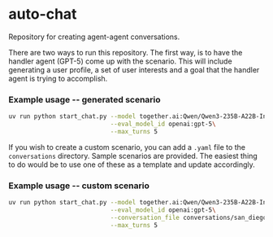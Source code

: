 # auto-chat
Repository for creating agent-agent conversations. 

There are two ways to run this repository. The first way, is to have the handler agent (GPT-5) come up with the scenario. This will include generating a user profile, a set of user interests and a goal that the handler agent is trying to accomplish. 

### Example usage -- generated scenario
``` bash
uv run python start_chat.py --model together.ai:Qwen/Qwen3-235B-A22B-Instruct-2507-tput\
                            --eval_model_id openai:gpt-5\
                            --max_turns 5
```

If you wish to create a custom scenario, you can add a `.yaml` file to the `conversations` directory. Sample scenarios are provided. The easiest thing to do would be to use one of these as a template and update accordingly.

### Example usage -- custom scenario
``` bash
uv run python start_chat.py --model together.ai:Qwen/Qwen3-235B-A22B-Instruct-2507-tput\
                            --eval_model_id openai:gpt-5\
                            --conversation_file conversations/san_diego_trip.yaml\
                            --max_turns 5

